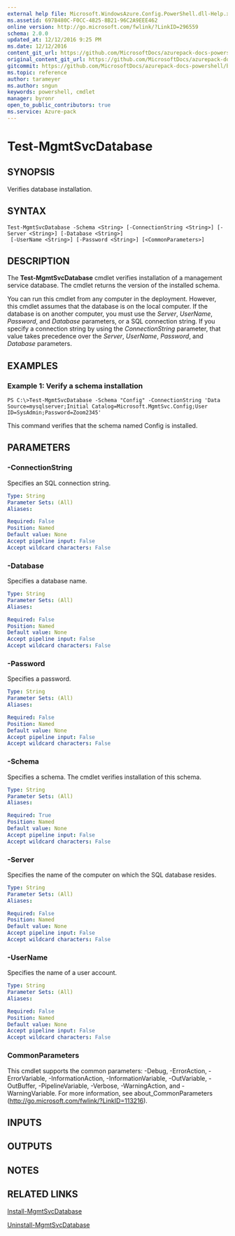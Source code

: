 ```yaml
---
external help file: Microsoft.WindowsAzure.Config.PowerShell.dll-Help.xml
ms.assetid: 697B480C-F0CC-4825-8B21-96C2A9EEE462
online version: http://go.microsoft.com/fwlink/?LinkID=296559
schema: 2.0.0
updated_at: 12/12/2016 9:25 PM
ms.date: 12/12/2016
content_git_url: https://github.com/MicrosoftDocs/azurepack-docs-powershell/blob/live/AzurePack-cmdlets/Configuration/v1.0/Test-MgmtSvcDatabase.md
original_content_git_url: https://github.com/MicrosoftDocs/azurepack-docs-powershell/blob/live/AzurePack-cmdlets/Configuration/v1.0/Test-MgmtSvcDatabase.md
gitcommit: https://github.com/MicrosoftDocs/azurepack-docs-powershell/blob/b83cde31c8e8df3140400b62cc6698cfc8f37a47/AzurePack-cmdlets/Configuration/v1.0/Test-MgmtSvcDatabase.md
ms.topic: reference
author: tarameyer
ms.author: sngun
keywords: powershell, cmdlet
manager: byronr
open_to_public_contributors: true
ms.service: Azure-pack
---
```


# Test-MgmtSvcDatabase

## SYNOPSIS
Verifies database installation.

## SYNTAX

```
Test-MgmtSvcDatabase -Schema <String> [-ConnectionString <String>] [-Server <String>] [-Database <String>]
 [-UserName <String>] [-Password <String>] [<CommonParameters>]
```

## DESCRIPTION
The **Test-MgmtSvcDatabase** cmdlet verifies installation of a management service database.
The cmdlet returns the version of the installed schema.

You can run this cmdlet from any computer in the deployment.
However, this cmdlet assumes that the database is on the local computer.
If the database is on another computer, you must use the *Server*, *UserName*, *Password*, and *Database* parameters, or a SQL connection string.
If you specify a connection string by using the *ConnectionString* parameter, that value takes precedence over the *Server*, *UserName*, *Password*, and *Database* parameters.

## EXAMPLES

### Example 1: Verify a schema installation
```
PS C:\>Test-MgmtSvcDatabase -Schema "Config" -ConnectionString 'Data Source=mysqlserver;Initial Catalog=Microsoft.MgmtSvc.Config;User ID=SysAdmin;Password=Zoom2345'
```

This command verifies that the schema named Config is installed.

## PARAMETERS

### -ConnectionString
Specifies an SQL connection string.

```yaml
Type: String
Parameter Sets: (All)
Aliases: 

Required: False
Position: Named
Default value: None
Accept pipeline input: False
Accept wildcard characters: False
```

### -Database
Specifies a database name.

```yaml
Type: String
Parameter Sets: (All)
Aliases: 

Required: False
Position: Named
Default value: None
Accept pipeline input: False
Accept wildcard characters: False
```

### -Password
Specifies a password.

```yaml
Type: String
Parameter Sets: (All)
Aliases: 

Required: False
Position: Named
Default value: None
Accept pipeline input: False
Accept wildcard characters: False
```

### -Schema
Specifies a schema.
The cmdlet verifies installation of this schema.

```yaml
Type: String
Parameter Sets: (All)
Aliases: 

Required: True
Position: Named
Default value: None
Accept pipeline input: False
Accept wildcard characters: False
```

### -Server
Specifies the name of the computer on which the SQL database resides.

```yaml
Type: String
Parameter Sets: (All)
Aliases: 

Required: False
Position: Named
Default value: None
Accept pipeline input: False
Accept wildcard characters: False
```

### -UserName
Specifies the name of a user account.

```yaml
Type: String
Parameter Sets: (All)
Aliases: 

Required: False
Position: Named
Default value: None
Accept pipeline input: False
Accept wildcard characters: False
```

### CommonParameters
This cmdlet supports the common parameters: -Debug, -ErrorAction, -ErrorVariable, -InformationAction, -InformationVariable, -OutVariable, -OutBuffer, -PipelineVariable, -Verbose, -WarningAction, and -WarningVariable. For more information, see about_CommonParameters (http://go.microsoft.com/fwlink/?LinkID=113216).

## INPUTS

## OUTPUTS

## NOTES

## RELATED LINKS

[Install-MgmtSvcDatabase](xref:Configuration/v1.0/Install-MgmtSvcDatabase.md)

[Uninstall-MgmtSvcDatabase](xref:Configuration/v1.0/Uninstall-MgmtSvcDatabase.md)


